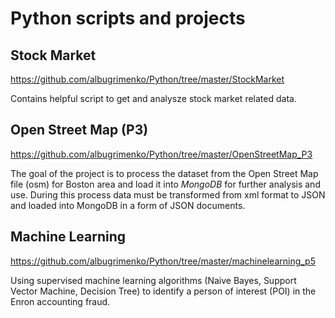 # Python scripts and projects

## Stock Market 
https://github.com/albugrimenko/Python/tree/master/StockMarket

Contains helpful script to get and analysze stock market related data.

## Open Street Map (P3)
https://github.com/albugrimenko/Python/tree/master/OpenStreetMap_P3

The goal of the project is to process the dataset from the Open Street Map file (osm) for Boston area and load it into *MongoDB* for further analysis and use. During this process data must be transformed from xml format to JSON and loaded into MongoDB in a form of JSON documents.

## Machine Learning ##
https://github.com/albugrimenko/Python/tree/master/machinelearning_p5

Using supervised machine learning algorithms (Naive Bayes, Support Vector Machine, Decision Tree) to identify a person of interest (POI) in the Enron accounting fraud.
